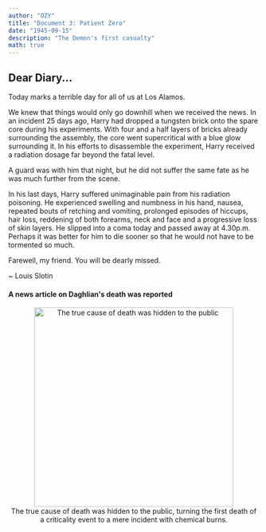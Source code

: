 ```yaml
---
author: "OZY"
title: "Document 3: Patient Zero"
date: "1945-09-15"
description: "The Demon's first casualty"
math: true
---
```


## Dear Diary...

Today marks a terrible day for all of us at Los Alamos.

We knew that things would only go downhill when we received the news. In an incident 25 days ago, Harry had dropped a tungsten brick onto the spare core during his experiments. With four and a half layers of bricks already surrounding the assembly, the core went supercritical with a blue glow surrounding it. In his efforts to disassemble the experiment, Harry received a radiation dosage far beyond the fatal level.

A guard was with him that night, but he did not suffer the same fate as he was much further from the scene.

In his last days, Harry suffered unimaginable pain from his radiation poisoning. He experienced swelling and numbness in his hand, nausea, repeated bouts of retching and vomiting, prolonged episodes of hiccups, hair loss, reddening of both forearms, neck and face and a progressive loss of skin layers. He slipped into a coma today and passed away at 4.30p.m. Perhaps it was better for him to die sooner so that he would not have to be tormented so much.

Farewell, my friend. You will be dearly missed.

~ Louis Slotin

#### A news article on Daghlian's death was reported

<div align="center">
    <img src="../images/harrynews.png" alt="The true cause of death was hidden to the public" width="400"/>
</div>
<div align="center">
    The true cause of death was hidden to the public, turning the first death of a criticality event to a mere incident with chemical burns.
</div>
